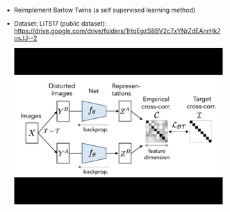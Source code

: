 - Reimplement Barlow Twins (a self supervised learning method)
- Dataset: LiTS17 (public dataset): https://drive.google.com/drive/folders/1HqEgzS8BV2c7xYNrZdEAnrHk7osJJ--2

  ![alt text](https://github.com/QuangDucc/barlowtwins/blob/master/barlowtwins.jpg)
